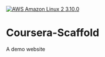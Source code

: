 [![AWS Amazon Linux 2 3.10.0](https://github.com/AnalyticsArtist/Coursera-Scaffold/actions/workflows/main.yml/badge.svg)](https://github.com/AnalyticsArtist/Coursera-Scaffold/actions/workflows/main.yml)

# Coursera-Scaffold
A demo website
